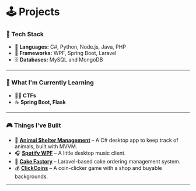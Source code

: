 # 🕹️ Projects

### 🧠 Tech Stack

- 🔧 **Languages:** C#, Python, Node.js, Java, PHP
- 🧱 **Frameworks:** WPF, Spring Boot, Laravel
- 🗄️ **Databases:** MySQL and MongoDB

---

### 🎯 What I'm Currently Learning

- 🕵️‍♂️ **CTFs**
- ☕ **Spring Boot, Flask**

---

### 🎮 Things I've Built

- 🐾 [**Animal Shelter Management**](https://github.com/kicsiffelho/animalsheltermgmt) – A C# desktop app to keep track of animals, built with MVVM.
- 🎧 [**Spotify WPF**](https://github.com/kicsiffelho/spotifywpf) – A little desktop music client.
- 🍰 [**Cake Factory**](https://github.com/kicsiffelho/cake_factory) – Laravel-based cake ordering management system.
- 💰 [**ClickCoins**](https://github.com/kicsiffelho/clickcoins) – A coin-clicker game with a shop and buyable backgrounds.

---

<!-- I have absolutely no desire to reinvent login systems ever again.  
Big shoutout to Auth0, Clerk, Firebase Auth — you make that someone else’s problem. 🙏 -->
